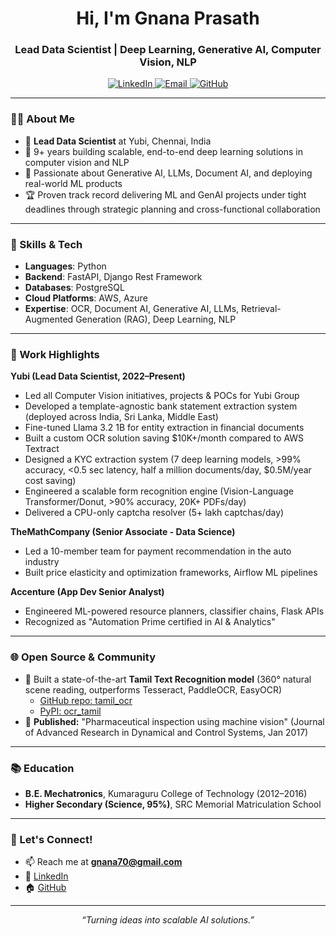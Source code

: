 <!--
🌟 Welcome to GNANA PRASATH's GitHub Profile 🌟
-->

<h1 align="center">Hi, I'm Gnana Prasath</h1>
<h3 align="center">Lead Data Scientist | Deep Learning, Generative AI, Computer Vision, NLP</h3>
<p align="center">
  <a href="https://www.linkedin.com/in/gnana-prasath/" target="_blank">
    <img src="https://img.shields.io/badge/LinkedIn-blue?logo=linkedin" alt="LinkedIn" />
  </a>
  <a href="mailto:gnana70@gmail.com">
    <img src="https://img.shields.io/badge/Email-gnana70@gmail.com-red?logo=gmail" alt="Email" />
  </a>
  <a href="https://github.com/gnana70" target="_blank">
    <img src="https://img.shields.io/badge/GitHub-gnana70-black?logo=github" alt="GitHub" />
  </a>
</p>

---

### 🧑‍💻 About Me

- 💼 **Lead Data Scientist** at Yubi, Chennai, India
- 🎯 9+ years building scalable, end-to-end deep learning solutions in computer vision and NLP
- 🤖 Passionate about Generative AI, LLMs, Document AI, and deploying real-world ML products
- 🏆 Proven track record delivering ML and GenAI projects under tight deadlines through strategic planning and cross-functional collaboration

---

### 🚀 Skills & Tech

- **Languages**: Python
- **Backend**: FastAPI, Django Rest Framework
- **Databases**: PostgreSQL
- **Cloud Platforms**: AWS, Azure
- **Expertise**: OCR, Document AI, Generative AI, LLMs, Retrieval-Augmented Generation (RAG), Deep Learning, NLP

---

### 🏢 Work Highlights

**Yubi (Lead Data Scientist, 2022–Present)**
- Led all Computer Vision initiatives, projects & POCs for Yubi Group
- Developed a template-agnostic bank statement extraction system (deployed across India, Sri Lanka, Middle East)
- Fine-tuned Llama 3.2 1B for entity extraction in financial documents
- Built a custom OCR solution saving $10K+/month compared to AWS Textract
- Designed a KYC extraction system (7 deep learning models, >99% accuracy, <0.5 sec latency, half a million documents/day, $0.5M/year cost saving)
- Engineered a scalable form recognition engine (Vision-Language Transformer/Donut, >90% accuracy, 20K+ PDFs/day)
- Delivered a CPU-only captcha resolver (5+ lakh captchas/day)

**TheMathCompany (Senior Associate - Data Science)**
- Led a 10-member team for payment recommendation in the auto industry
- Built price elasticity and optimization frameworks, Airflow ML pipelines

**Accenture (App Dev Senior Analyst)**
- Engineered ML-powered resource planners, classifier chains, Flask APIs
- Recognized as "Automation Prime certified in AI & Analytics"

---

### 🌐 Open Source & Community

- 🏅 Built a state-of-the-art **Tamil Text Recognition model** (360° natural scene reading, outperforms Tesseract, PaddleOCR, EasyOCR)
  - [GitHub repo: tamil_ocr](https://github.com/gnana70/tamil_ocr)
  - [PyPI: ocr_tamil](https://pypi.org/project/ocr-tamil/)
- 📄 **Published:** "Pharmaceutical inspection using machine vision" (Journal of Advanced Research in Dynamical and Control Systems, Jan 2017)

---

### 📚 Education

- **B.E. Mechatronics**, Kumaraguru College of Technology (2012–2016)
- **Higher Secondary (Science, 95%)**, SRC Memorial Matriculation School

---

### 💬 Let's Connect!

- 📫 Reach me at **gnana70@gmail.com**
- 💼 [LinkedIn](https://www.linkedin.com/in/gnana-prasath/)
- 🏠 [GitHub](https://github.com/gnana70)

---

<p align="center">
  <em>“Turning ideas into scalable AI solutions.”</em>
</p>

<!--
Notable skills: GenAI, LLM, RAG, OCR, CV/NLP, Python, FastAPI, AWS, Azure, Open Source
Open for collaborations & discussions on ML, AI, and automation!
-->
